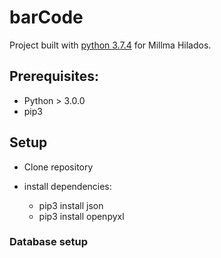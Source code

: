 # barCode

Project built with [python 3.7.4](https://www.python.org/) for Millma Hilados.

## Prerequisites:

* Python > 3.0.0
* pip3

## Setup

* Clone repository
* install dependencies:

	* pip3 install json
	* pip3 install openpyxl

### Database setup
